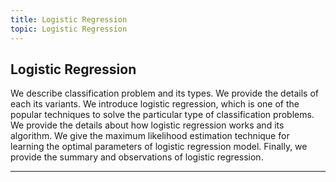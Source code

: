 ```yaml
---
title: Logistic Regression
topic: Logistic Regression
---
```


## Logistic Regression

We describe classification problem and its types. We provide the details of each its variants. We introduce logistic regression, which is one of the popular techniques to solve the particular type of classification problems. We provide the details about how logistic regression works and its algorithm. We give the maximum likelihood estimation technique for learning the optimal parameters of logistic regression model. Finally, we provide the summary and observations of logistic regression.

---
